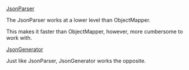 [JsonParser](https://jenkov.com/tutorials/java-json/jackson-jsonparser.html) 

The JsonParser works at a lower level than ObjectMapper.

This makes it faster than ObjectMapper, however, more cumbersome to work with.

[JsonGenerator](https://jenkov.com/tutorials/java-json/jackson-jsongenerator.html) 

Just like JsonParser, JsonGenerator works the opposite.
